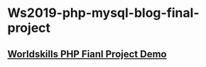 # Ws2019-php-mysql-blog-final-project

## [Worldskills PHP Fianl Project Demo](http://worldskills.ipmer.net/)
